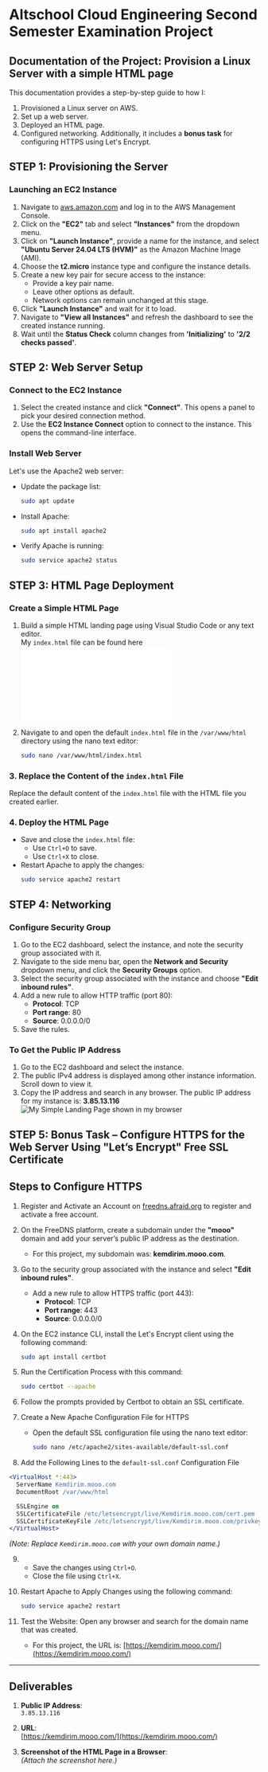 # Altschool Cloud Engineering Second Semester Examination Project

## Documentation of the Project: Provision a Linux Server with a simple HTML page

This documentation provides a step-by-step guide to how I:
1. Provisioned a Linux server on AWS.
2. Set up a web server.
3. Deployed an HTML page.
4. Configured networking.
Additionally, it includes a **bonus task** for configuring HTTPS using Let's Encrypt.

## STEP 1: Provisioning the Server

### Launching an EC2 Instance

1. Navigate to [aws.amazon.com](https://aws.amazon.com) and log in to the AWS Management Console.
2. Click on the **"EC2"** tab and select **"Instances"** from the dropdown menu.
3. Click on **"Launch Instance"**, provide a name for the instance, and select **"Ubuntu Server 24.04 LTS (HVM)"** as the Amazon Machine Image (AMI).
4. Choose the **t2.micro** instance type and configure the instance details.
5. Create a new key pair for secure access to the instance:
   - Provide a key pair name.
   - Leave other options as default.
   - Network options can remain unchanged at this stage.
6. Click **"Launch Instance"** and wait for it to load.
7. Navigate to **"View all Instances"** and refresh the dashboard to see the created instance running.
8. Wait until the **Status Check** column changes from **'Initializing'** to **'2/2 checks passed'**.

## STEP 2: Web Server Setup

### Connect to the EC2 Instance

1. Select the created instance and click **"Connect"**. This opens a panel to pick your desired connection method.
2. Use the **EC2 Instance Connect** option to connect to the instance. This opens the command-line interface.

### Install Web Server

Let's use the Apache2 web server:

- Update the package list:  
  ```bash
  sudo apt update
- Install Apache:  
  ```bash
  sudo apt install apache2
- Verify Apache is running:  
  ```bash
  sudo service apache2 status
  
## STEP 3: HTML Page Deployment

### Create a Simple HTML Page

1. Build a simple HTML landing page using Visual Studio Code or any text editor.  
   My `index.html` file can be found here ![...](index.html)

2. Navigate to and open the default `index.html` file in the `/var/www/html` directory using the nano text editor:  
   ```bash
   sudo nano /var/www/html/index.html

### 3. Replace the Content of the `index.html` File  
Replace the default content of the `index.html` file with the HTML file you created earlier.

### 4. Deploy the HTML Page  
- Save and close the `index.html` file:  
  - Use `Ctrl+O` to save.  
  - Use `Ctrl+X` to close.  
- Restart Apache to apply the changes:  
  ```bash
  sudo service apache2 restart


## STEP 4: Networking

### Configure Security Group

1. Go to the EC2 dashboard, select the instance, and note the security group associated with it.
2. Navigate to the side menu bar, open the **Network and Security** dropdown menu, and click the **Security Groups** option.
3. Select the security group associated with the instance and choose **"Edit inbound rules"**.
4. Add a new rule to allow HTTP traffic (port 80):  
   - **Protocol**: TCP  
   - **Port range**: 80  
   - **Source**: 0.0.0.0/0  
5. Save the rules.

### To Get the Public IP Address

1. Go to the EC2 dashboard and select the instance.
2. The public IPv4 address is displayed among other instance information. Scroll down to view it.
3. Copy the IP address and search in any browser. The public IP address for my instance is: **3.85.13.116**
   ![My Simple Landing Page shown in my browser]()


## STEP 5: Bonus Task – Configure HTTPS for the Web Server Using "Let’s Encrypt" Free SSL Certificate

## Steps to Configure HTTPS

1. Register and Activate an Account on [freedns.afraid.org](https://freedns.afraid.org) to register and activate a free account.

2. On the FreeDNS platform, create a subdomain under the **"mooo"** domain and add your server’s public IP address as the destination.  
   - For this project, my subdomain was: **kemdirim.mooo.com**.

3. Go to the security group associated with the instance and select **"Edit inbound rules"**.
   - Add a new rule to allow HTTPS traffic (port 443):  
     - **Protocol**: TCP  
     - **Port range**: 443  
     - **Source**: 0.0.0.0/0  

4. On the EC2 instance CLI, install the Let's Encrypt client using the following command:  
     ```bash
     sudo apt install certbot
     ```
5. Run the Certification Process with this command:
     ```bash
     sudo certbot --apache
     ```
6. Follow the prompts provided by Certbot to obtain an SSL certificate.

7. Create a New Apache Configuration File for HTTPS
   - Open the default SSL configuration file using the nano text editor:  
     ```bash
     sudo nano /etc/apache2/sites-available/default-ssl.conf
     ```
8. Add the Following Lines to the `default-ssl.conf` Configuration File

```apache
<VirtualHost *:443>
  ServerName Kemdirim.mooo.com
  DocumentRoot /var/www/html

  SSLEngine on
  SSLCertificateFile /etc/letsencrypt/live/Kemdirim.mooo.com/cert.pem
  SSLCertificateKeyFile /etc/letsencrypt/live/Kemdirim.mooo.com/privkey.pem
</VirtualHost>
```

*(Note: Replace `Kemdirim.mooo.com` with your own domain name.)*

9.  - Save the changes using `Ctrl+O`.  
    - Close the file using `Ctrl+X`.

10. Restart Apache to Apply Changes using the following command:  
      ```bash
      sudo service apache2 restart
      ```
11. Test the Website: Open any browser and search for the domain name that was created. 
    - For this project, the URL is: [https://kemdirim.mooo.com/](https://kemdirim.mooo.com/)

---

## Deliverables

1. **Public IP Address**:  
   `3.85.13.116`

2. **URL**:  
   [https://kemdirim.mooo.com/](https://kemdirim.mooo.com/)

3. **Screenshot of the HTML Page in a Browser**:  
   *(Attach the screenshot here.)*



